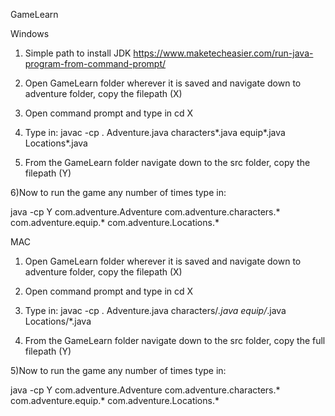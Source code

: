 GameLearn

Windows
1) Simple path to install JDK
https://www.maketecheasier.com/run-java-program-from-command-prompt/

2) Open GameLearn folder wherever it is saved and navigate down to adventure folder, copy the filepath (X)

3) Open command prompt and type in cd X

4) Type in: javac -cp . Adventure.java characters\*.java equip\*.java Locations\*.java

5) From the GameLearn folder navigate down to the src folder, copy the filepath (Y)

6)Now to run the game any number of times type in: 

java -cp Y com.adventure.Adventure com.adventure.characters.* com.adventure.equip.* com.adventure.Locations.*


MAC

1) Open GameLearn folder wherever it is saved and navigate down to adventure folder, copy the filepath (X)

2) Open command prompt and type in cd X

3) Type in: javac -cp . Adventure.java characters/*.java equip/*.java Locations/*.java

4) From the GameLearn folder navigate down to the src folder, copy the full filepath (Y)

5)Now to run the game any number of times type in: 

java -cp Y com.adventure.Adventure com.adventure.characters.* com.adventure.equip.* com.adventure.Locations.*

